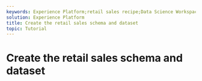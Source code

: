 ```yaml
---
keywords: Experience Platform;retail sales recipe;Data Science Workspace;popular topics
solution: Experience Platform
title: Create the retail sales schema and dataset
topic: Tutorial
---
```


# Create the retail sales schema and dataset